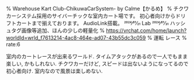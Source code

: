 % Warehouse Kart Club-ChikuwaCarSystem- by Calme【かるめ】
% チクワカーシステム採用のサイバーチックな室内カート場です。 初心者向けからドリフトカートまで揃えております。 AudioLink搭載。 2024⁄01⁄21 Lab 2024⁄01⁄31 ハッシュタグ画像等追加、ほんの少しの軽量化
% https://vrchat.com/home/launch?worldId=wrld_f7613214-4ac8-464e-ad07-43b55dc3c059
% 運転 レース
% rate:6

室内のカートレースが出来るワールド.
タイムアタックがあるので一人でもまま楽しい, かもしれない.
チクワカーだけど, スピードは出ないようになってるので初心者向け.
室内なので風景は楽しめない.
